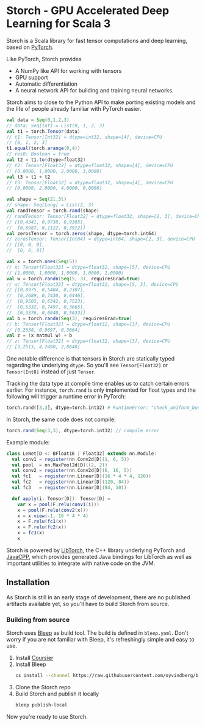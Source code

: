 # Storch - GPU Accelerated Deep Learning for Scala 3

Storch is a Scala library for fast tensor computations and deep learning, based on [PyTorch](https://pytorch.org/).

Like PyTorch, Storch provides
* A NumPy like API for working with tensors
* GPU support
* Automatic differentiation
* A neural network API for building and training neural networks.

Storch aims to close to the Python API to make porting existing models and the life of people already familiar with PyTorch easier.

```scala
val data = Seq(0,1,2,3)
// data: Seq[Int] = List(0, 1, 2, 3)
val t1 = torch.Tensor(data)
// t1: Tensor[Int32] = dtype=int32, shape=[4], device=CPU 
// [0, 1, 2, 3]
t1.equal(torch.arange(0,4))
// res0: Boolean = true
val t2 = t1.to(dtype=float32)
// t2: Tensor[Float32] = dtype=float32, shape=[4], device=CPU 
// [0,0000, 1,0000, 2,0000, 3,0000]
val t3 = t1 + t2
// t3: Tensor[Float32] = dtype=float32, shape=[4], device=CPU 
// [0,0000, 2,0000, 4,0000, 6,0000]

val shape = Seq(2l,3l)
// shape: Seq[Long] = List(2, 3)
val randTensor = torch.rand(shape)
// randTensor: Tensor[Float32] = dtype=float32, shape=[2, 3], device=CPU 
// [[0,4341, 0,9738, 0,9305],
//  [0,8987, 0,1122, 0,3912]]
val zerosTensor = torch.zeros(shape, dtype=torch.int64)
// zerosTensor: Tensor[Int64] = dtype=int64, shape=[2, 3], device=CPU 
// [[0, 0, 0],
//  [0, 0, 0]]

val x = torch.ones(Seq(5))
// x: Tensor[Float32] = dtype=float32, shape=[5], device=CPU 
// [1,0000, 1,0000, 1,0000, 1,0000, 1,0000]
val w = torch.randn(Seq(5, 3), requiresGrad=true)
// w: Tensor[Float32] = dtype=float32, shape=[5, 3], device=CPU 
// [[0,8975, 0,5484, 0,2307],
//  [0,2689, 0,7430, 0,6446],
//  [0,9503, 0,6342, 0,7523],
//  [0,5332, 0,7497, 0,3665],
//  [0,3376, 0,6040, 0,5033]]
val b = torch.randn(Seq(3), requiresGrad=true)
// b: Tensor[Float32] = dtype=float32, shape=[3], device=CPU 
// [0,2638, 0,9697, 0,3664]
val z = (x matmul w) + b
// z: Tensor[Float32] = dtype=float32, shape=[3], device=CPU 
// [3,2513, 4,2490, 2,8640]
```

One notable difference is that tensors in Storch are statically typed regarding the underlying `dtype`.
So you'll see `Tensor[Float32]` or `Tensor[Int8]` instead of just `Tensor`.

Tracking the data type at compile time enables us to catch certain errors earlier. For instance, `torch.rand` is only implemented for float types and the following will trigger a runtime error in PyTorch:
```python
torch.rand([3,3], dtype=torch.int32) # RuntimeError: "check_uniform_bounds" not implemented for 'Int'
```

In Storch, the same code does not compile:
```scala
torch.rand(Seq(3,3), dtype=torch.int32) // compile error
```

Example module:
```scala
class LeNet[D <: BFloat16 | Float32] extends nn.Module:
  val conv1 = register(nn.Conv2d[D](1, 6, 5))
  val pool  = nn.MaxPool2d[D]((2, 2))
  val conv2 = register(nn.Conv2d[D](6, 16, 5))
  val fc1   = register(nn.Linear[D](16 * 4 * 4, 120))
  val fc2   = register(nn.Linear[D](120, 84))
  val fc3   = register(nn.Linear[D](84, 10))

  def apply(i: Tensor[D]): Tensor[D] =
    var x = pool(F.relu(conv1(i)))
    x = pool(F.relu(conv2(x)))
    x = x.view(-1, 16 * 4 * 4)
    x = F.relu(fc1(x))
    x = F.relu(fc2(x))
    x = fc3(x)
    x
```

Storch is powered by [LibTorch](https://pytorch.org/cppdocs/index.html), the C++ library underlying PyTorch and [JavaCPP](https://github.com/bytedeco/javacpp), which provides generated Java bindings for LibTorch as well as important utilities to integrate with native code on the JVM.

## Installation

As Storch is still in an early stage of development, there are no published artifacts available yet, so you'll have to build Storch from source.

### Building from source

Storch uses [Bleep](https://bleep.build/docs/) as build tool. The build is defined in `bleep.yaml`.
Don't worry if you are not familiar with Bleep, it's refreshingly simple and easy to use.

1. Install [Coursier](https://get-coursier.io/docs/cli-installation)
2. Install Bleep
   ```bash
   cs install --channel https://raw.githubusercontent.com/oyvindberg/bleep/master/coursier-channel.json bleep
   ```
3. Clone the Storch repo
4. Build Storch and publish it locally
   ```bash
   bleep publish-local
   ```

Now you're ready to use Storch.
